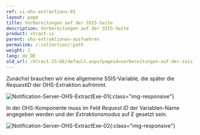 ```yaml
---
ref: xi-ohs-extractions-01
layout: page
title: Vorbereitungen auf der SSIS-Seite
description: Vorbereitungen auf der SSIS-Seite
product: xtract-is
parent: ohs-extraktionen-ausfuehren
permalink: /:collection/:path
weight: 1
lang: de_DE
old_url: /Xtract-IS-DE/default.aspx?pageid=vorbereitungen-auf-der-ssis-seite
---
```

Zunächst brauchen wir eine allgemeine SSIS-Variable, die später die *RequestID* der OHS-Extraktion aufnimmt.

![Notification-Server-OHS-ExtractExe-01](/img/content/Notification-Server-OHS-ExtractExe-01.png){:class="img-responsive"} 


In der OHS-Komponente muss im Feld *Request ID* der Variablen-Name angegeben werden und der *Extraktionsmodus* auf *E* gesetzt sein.

![Notification-Server-OHS-ExtractExe-02](/img/content/Notification-Server-OHS-ExtractExe-02.png){:class="img-responsive"}

